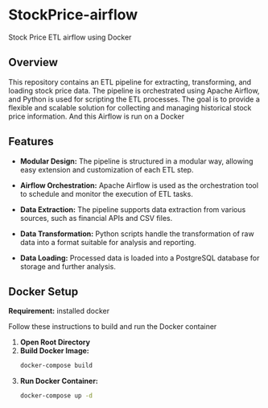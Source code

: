 # StockPrice-airflow
Stock Price ETL airflow using Docker

## Overview

This repository contains an ETL pipeline for extracting, transforming, and loading stock price data. The pipeline is orchestrated using Apache Airflow, and Python is used for scripting the ETL processes. The goal is to provide a flexible and scalable solution for collecting and managing historical stock price information. And this Airflow is run on a Docker

## Features

- **Modular Design:** The pipeline is structured in a modular way, allowing easy extension and customization of each ETL step.

- **Airflow Orchestration:** Apache Airflow is used as the orchestration tool to schedule and monitor the execution of ETL tasks.

- **Data Extraction:** The pipeline supports data extraction from various sources, such as financial APIs and CSV files.

- **Data Transformation:** Python scripts handle the transformation of raw data into a format suitable for analysis and reporting.

- **Data Loading:** Processed data is loaded into a PostgreSQL database for storage and further analysis.

## Docker Setup

**Requirement:** installed docker

Follow these instructions to build and run the Docker container

1. **Open Root Directory**
2. **Build Docker Image:**
   ```bash
   docker-compose build
   ```
3. **Run Docker Container:**
   ```bash
   docker-compose up -d
   ```

